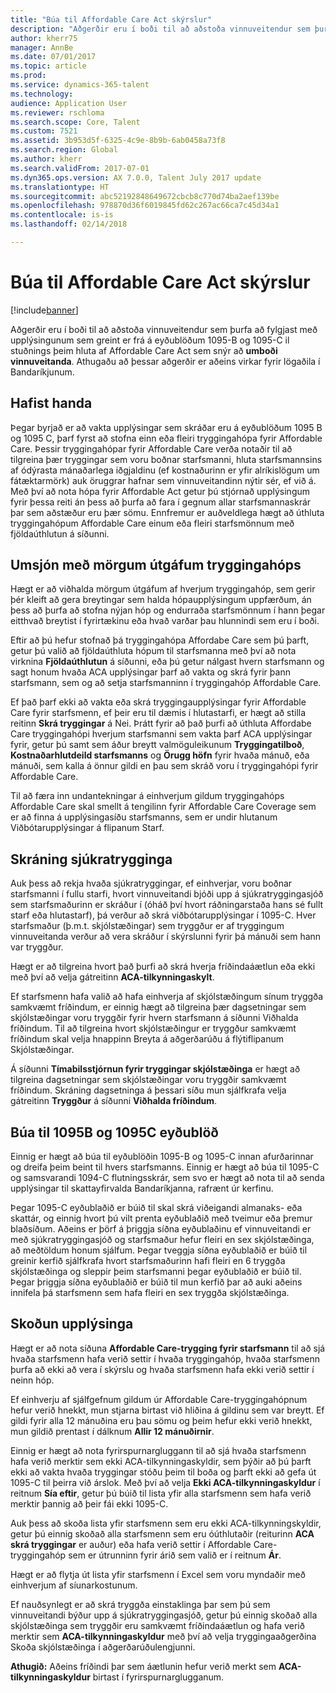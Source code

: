 ```yaml
---
title: "Búa til Affordable Care Act skýrslur"
description: "Aðgerðir eru í boði til að aðstoða vinnuveitendur sem þurfa að fylgjast með upplýsingunum sem greint er frá á eyðublöðum 1095-B og 1095-C til stuðnings þeim hluta af Affordable Care Act sem snýr að umboði vinnuveitanda. Athugaðu að þessar aðgerðir er aðeins virkar fyrir lögaðila í Bandaríkjunum."
author: kherr75
manager: AnnBe
ms.date: 07/01/2017
ms.topic: article
ms.prod: 
ms.service: dynamics-365-talent
ms.technology: 
audience: Application User
ms.reviewer: rschloma
ms.search.scope: Core, Talent
ms.custom: 7521
ms.assetid: 3b953d5f-6325-4c9e-8b9b-6ab0458a73f8
ms.search.region: Global
ms.author: kherr
ms.search.validFrom: 2017-07-01
ms.dyn365.ops.version: AX 7.0.0, Talent July 2017 update
ms.translationtype: HT
ms.sourcegitcommit: abc52192848649672cbcb8c770d74ba2aef139be
ms.openlocfilehash: 978870d36f6019845fd62c267ac66ca7c45d34a1
ms.contentlocale: is-is
ms.lasthandoff: 02/14/2018

---
```

# <a name="generate-affordable-care-act-reports"></a>Búa til Affordable Care Act skýrslur

[!include[banner](includes/banner.md)]

Aðgerðir eru í boði til að aðstoða vinnuveitendur sem þurfa að fylgjast með upplýsingunum sem greint er frá á eyðublöðum 1095-B og 1095-C il stuðnings þeim hluta af Affordable Care Act sem snýr að **umboði vinnuveitanda**. Athugaðu að þessar aðgerðir er aðeins virkar fyrir lögaðila í Bandaríkjunum.

## <a name="getting-started"></a>Hafist handa
Þegar byrjað er að vakta upplýsingar sem skráðar eru á eyðublöðum 1095 B og 1095 C, þarf fyrst að stofna einn eða fleiri tryggingahópa fyrir Affordable Care. Þessir tryggingahópar fyrir Affordable Care verða notaðir til að tilgreina þær tryggingar sem voru boðnar starfsmanni, hluta starfsmannsins af ódýrasta mánaðarlega iðgjaldinu (ef kostnaðurinn er yfir alríkislögum um fátæktarmörk) auk öruggrar hafnar sem vinnuveitandinn nýtir sér, ef við á. Með því að nota hópa fyrir Affordable Act getur þú stjórnað upplýsingum fyrir þessa reiti án þess að þurfa að fara í gegnum allar starfsmannaskrár þar sem aðstæður eru þær sömu. Ennfremur er auðveldlega hægt að úthluta tryggingahópum Affordable Care einum eða fleiri starfsmönnum með fjöldaúthlutun á síðunni.

## <a name="maintaining-multiple-versions-of-a-coverage-group"></a>Umsjón með mörgum útgáfum tryggingahóps
Hægt er að viðhalda mörgum útgáfum af hverjum tryggingahóp, sem gerir þér kleift að gera breytingar sem halda hópaupplýsingum uppfærðum, án þess að þurfa að stofna nýjan hóp og endurraða starfsmönnum í hann þegar eitthvað breytist í fyrirtækinu eða hvað varðar þau hlunnindi sem eru í boði. 

Eftir að þú hefur stofnað þá tryggingahópa Affordabe Care sem þú þarft, getur þú valið að fjöldaúthluta hópum til starfsmanna með því að nota virknina **Fjöldaúthlutun** á síðunni, eða þú getur nálgast hvern starfsmann og sagt honum hvaða ACA upplýsingar þarf að vakta og skrá fyrir þann starfsmann, sem og að setja starfsmanninn í tryggingahóp Affordable Care.

Ef það þarf ekki að vakta eða skrá tryggingaupplýsingar fyrir Affordable Care fyrir starfsmenn, ef þeir eru til dæmis í hlutastarfi, er hægt að stilla reitinn **Skrá tryggingar** á Nei. Þrátt fyrir að það þurfi að úthluta Affordabe Care tryggingahópi hverjum starfsmanni sem vakta þarf ACA upplýsingar fyrir, getur þú samt sem áður breytt valmöguleikunum **Tryggingatilboð**, **Kostnaðarhlutdeild starfsmanns** og **Örugg höfn** fyrir hvaða mánuð, eða mánuði, sem kalla á önnur gildi en þau sem skráð voru í tryggingahópi fyrir Affordable Care.

Til að færa inn undantekningar á einhverjum gildum tryggingahóps Affordable Care skal smellt á tengilinn fyrir Affordable Care Coverage sem er að finna á upplýsingasíðu starfsmanns, sem er undir hlutanum Viðbótarupplýsingar á flipanum Starf.

## <a name="reporting-health-care-coverage"></a>Skráning sjúkratrygginga
Auk þess að rekja hvaða sjúkratryggingar, ef einhverjar, voru boðnar starfsmanni í fullu starfi, hvort vinnuveitandi bjóði upp á sjúkratryggingasjóð sem starfsmaðurinn er skráður í (óháð því hvort ráðningarstaða hans sé fullt starf eða hlutastarf), þá verður að skrá viðbótarupplýsingar í 1095-C. Hver starfsmaður (þ.m.t. skjólstæðingar) sem tryggður er af tryggingum vinnuveitanda verður að vera skráður í skýrslunni fyrir þá mánuði sem hann var tryggður. 

Hægt er að tilgreina hvort það þurfi að skrá hverja fríðindaáætlun eða ekki með því að velja gátreitinn **ACA-tilkynningaskylt**.

Ef starfsmenn hafa valið að hafa einhverja af skjólstæðingum sínum tryggða samkvæmt fríðindum, er einnig hægt að tilgreina þær dagsetningar sem skjólstæðingar voru tryggðir fyrir hvern starfsmann á síðunni Viðhalda fríðindum. Til að tilgreina hvort skjólstæðingur er tryggður samkvæmt fríðindum skal velja hnappinn Breyta á aðgerðarúðu á flýtiflipanum Skjólstæðingar.

Á síðunni **Tímabilsstjórnun fyrir tryggingar skjólstæðinga** er hægt að tilgreina dagsetningar sem skjólstæðingar voru tryggðir samkvæmt fríðindum. Skráning dagsetninga á þessari síðu mun sjálfkrafa velja gátreitinn **Tryggður** á síðunni **Viðhalda fríðindum**.

## <a name="generate-1095b-and-1095c-forms"></a>Búa til 1095B og 1095C eyðublöð
Einnig er hægt að búa til eyðublöðin 1095-B og 1095-C innan afurðarinnar og dreifa þeim beint til hvers starfsmanns. Einnig er hægt að búa til 1095-C og samsvarandi 1094-C flutningsskrár, sem svo er hægt að nota til að senda upplýsingar til skattayfirvalda Bandaríkjanna, rafrænt úr kerfinu.  

Þegar 1095-C eyðublaðið er búið til skal skrá viðeigandi almanaks- eða skattár, og einnig hvort þú vilt prenta eyðublaðið með tveimur eða þremur blaðsíðum. Aðeins er þörf á þriggja síðna eyðublaðinu ef vinnuveitandi er með sjúkratryggingasjóð og starfsmaður hefur fleiri en sex skjólstæðinga, að meðtöldum honum sjálfum. Þegar tveggja síðna eyðublaðið er búið til greinir kerfið sjálfkrafa hvort starfsmaðurinn hafi fleiri en 6 tryggða skjólstæðinga og sleppir þeim starfsmanni þegar eyðublaðið er búið til. Þegar þriggja síðna eyðublaðið er búið til mun kerfið þar að auki aðeins innifela þá starfsmenn sem hafa fleiri en sex tryggða skjólstæðinga.

## <a name="viewing-information"></a>Skoðun upplýsinga
Hægt er að nota síðuna **Affordable Care-trygging fyrir starfsmann** til að sjá hvaða starfsmenn hafa verið settir í hvaða tryggingahóp, hvaða starfsmenn þurfa að ekki að vera í skýrslu og hvaða starfsmenn hafa ekki verið settir í neinn hóp.

Ef einhverju af sjálfgefnum gildum úr Affordable Care-tryggingahópnum hefur verið hnekkt, mun stjarna birtast við hliðina á gildinu sem var breytt. Ef gildi fyrir alla 12 mánuðina eru þau sömu og þeim hefur ekki verið hnekkt, mun gildið prentast í dálknum **Allir 12 mánuðirnir**.

Einnig er hægt að nota fyrirspurnargluggann til að sjá hvaða starfsmenn hafa verið merktir sem ekki ACA-tilkynningaskyldir, sem þýðir að þú þarft ekki að vakta hvaða tryggingar stóðu þeim til boða og þarft ekki að gefa út 1095-C til þeirra við árslok. Með því að velja **Ekki ACA-tilkynningaskyldur** í reitnum **Sía eftir**, getur þú búið til lista yfir alla starfsmenn sem hafa verið merktir þannig að þeir fái ekki 1095-C.

Auk þess að skoða lista yfir starfsmenn sem eru ekki ACA-tilkynningskyldir, getur þú einnig skoðað alla starfsmenn sem eru óúthlutaðir (reiturinn **ACA skrá tryggingar** er auður) eða hafa verið settir í Affordable Care-tryggingahóp sem er útrunninn fyrir árið sem valið er í reitnum **Ár**.

Hægt er að flytja út lista yfir starfsmenn í Excel sem voru myndaðir með einhverjum af síunarkostunum.

Ef nauðsynlegt er að skrá tryggða einstaklinga þar sem þú sem vinnuveitandi býður upp á sjúkratryggingasjóð, getur þú einnig skoðað alla skjólstæðinga sem tryggðir eru samkvæmt fríðindaáætlun og hafa verið merktir sem **ACA-tilkynningaskyldur** með því að velja tryggingaaðgerðina Skoða skjólstæðinga í aðgerðarúðulengjunni.

**Athugið:** Aðeins fríðindi þar sem áætlunin hefur verið merkt sem **ACA-tilkynningaskyldur** birtast í fyrirspurnarglugganum.

